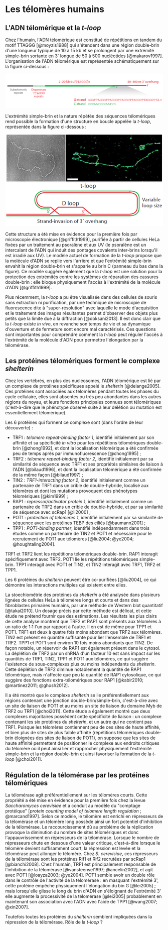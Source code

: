 # Les télomères humains

## L'ADN télomérique et la *t-loop*

Chez l'humain, l'ADN télomérique est constitué de répétitions en tandem du motif
TTAGGG [@moyzis1988] qui s'étendent dans une région double-brin d'une longueur
typique de 10 à 15 kb et se prolongent par une extrémité simple-brin sortante en
3' longue de 50 à 500 nucléotides [@makarov1997]. L'organisation de l'ADN
télomérique est représentée schématiquement sur la figure ci-dessous :

![Figure : L'ADN télomérique des mammifères [@palm2008].](intro/figures/seq-telo-humain.png)

L'extrémité simple-brin et la nature répétée des séquences télomériques rend
possible la formation d'une structure en boucle appelée la *t-loop*, représentée
dans la figure ci-dessous :

![Figure : La *t-loop*. Panneau en haut à gauche de [@griffith1999] ; panneau en haut à droite de [@doksani2013], la barre équivaut à 0,4 μm ;  panneau du bas de [@palm2008].](intro/figures/t-loop.jpg)

Cette structure a été mise en évidence pour la première fois par microscopie
électronique [@griffith1999], purifiée à partir de cellules HeLa fixées par un
traitement au psoralène et aux UV (le psoralène est un intercalant de l'ADN qui
induit des pontages covalents inter-brins lorsqu'il est irradié aux UV).
Le modèle actuel de formation de la *t-loop* propose que la molécule d'ADN se
replie vers l'arrière et que l'extrémité simple-brin envahit la région
double-brin et s'apparie au brin C (panneau du bas dans la figure). Ce modèle
suggère également que la *t-loop* est une solution pour la protection des
extrémités contre les systèmes de réparation des cassures double-brin : elle
bloque physiquement l'accès à l'extrémité de la molécule d'ADN [@griffith1999].

Plus récemment, la *t-loop* a pu être visualisée dans des cellules de souris
sans extraction ni purification, par une technique de microscopie de
fluorescence dite à "super-résolution" avec laquelle le mode d'acquisition et le
traitement des images résultantes permet d'observer des objets plus petits que
la limite due à la diffraction [@doksani2013]. Il est donc clair que la *t-loop*
existe *in vivo*, en revanche son temps de vie et sa dynamique d'ouverture et de
fermeture sont encore mal caractérisés. Ces questions sont importantes pour
comprendre comment la *t-loop* peut réguler l'accès à l'extrémité de la molécule
d'ADN pour permettre l'élongation par la télomérase.


## Les protéines télomériques forment le complexe *shelterin*

Chez les vertébrés, en plus des nucléosomes, l'ADN télomérique est lié par un
complexe de protéines spécifiques appelé le *shelterin* [@delange2005].
Ces protéines sont associées aux télomères pendant toutes les phases du cycle
cellulaire, elles sont absentes ou très peu abondantes dans les autres régions
du noyau, et leurs fonctions principales connues sont télomériques (c'est-à-dire
que le phénotype observé suite à leur délétion ou mutation est essentiellement
télomérique).

Les 6 protéines qui forment ce complexe sont (dans l'ordre de leur découverte) :

- TRF1 : *telomere repeat-binding factor 1*, identifié initialement par son
  affinité et sa spécificité *in vitro* pour les répétitions télomériques
  double-brin [@zhong1992], et dont la localisation télomérique a été confirmée
  peu de temps après par immunofluorescence [@chong1995] ;
- TRF2 : *telomere repeat-binding factor 2*, identifié initialement par sa
  similarité de séquence avec TRF1 et ses propriétés similaires de liaison
  à l'ADN [@bilaud1996], et dont la localisation télomérique a été confirmée de
  la même façon [@bilaud1997] ;
- TIN2 : *TRF1-interacting factor 2*, identifié initialement comme un partenaire
  de TRF1 dans un crible de double-hybride, localisé aux télomères et dont les
  mutations provoquent des phénotypes télomériques [@kim1999] ;
- RAP1 : *repressor/activator protein 1*, identifié initialement comme un
  partenaire de TRF2 dans un crible de double-hybride, et par sa similarité de
  séquence avec scRap1 [@li2000] ;
- POT1 : *protection of telomeres 1*, identifié initialement par sa similarité
  de séquence avec les protéines TEBP des ciliés [@baumann2001] ;
- TPP1 : *POT1-binding partner*, identifié indépendamment dans trois études
  comme un partenaire de TIN2 et POT1 et nécessaire pour le recrutement de POT1
  aux télomères [@liu2004; @ye2004; @houghtaling2004].

TRF1 et TRF2 lient les répétitions télomériques double-brin. RAP1 interagit
spécifiquement avec TRF2. POT1 lie les répétitions télomériques simple-brin.
TPP1 interagit avec POT1 et TIN2, et TIN2 interagit avec TRF1, TRF2 et TPP1.

Les 6 protéines du *shelterin* peuvent être co-purifiées [@liu2004], ce qui
démontre les interactions multiples qui existent entre elles.

La stoechiométrie des protéines du *shelterin* a été analysée dans plusieurs
lignées de cellules HeLa à télomères longs et courts et dans des fibroblastes
primaires humains, par une méthode de Western blot quantitatif [@takai2010].
Un dosage précis par cette méthode est délicat, et cette étude ne prétend
fournir que des estimations. Les résultats les plus clairs de cette analyse
montrent que TRF2 et RAP1 sont présents aux télomères à un ratio de 1:1 l'un par
rapport à l'autre. Il en est de même pour TPP1 et POT1. TRF1 est deux à quatre
fois moins abondant que TRF2 aux télomères. TIN2 est présent en quantité
suffisante pour lier l'ensemble de TRF1 et TRF2. TPP1 et POT1 sont environ 10
fois moins abondants que TIN2. De façon notable, un réservoir de RAP1 est
également présent dans le cytosol. La déplétion de TRF2 par un shRNA d'un
facteur 10 est sans impact sur les quantités de TRF1, TIN2, TPP1 et POT1 aux
télomères, ce qui suggère l'existence de sous-complexes plus ou moins
indépendants du *shelterin*. Cette déplétion de TRF2 diminue notablement la
quantité de RAP1 télomérique, mais n'affecte que peu la quantité de RAP1
cytosolique, ce qui suggère des fonctions extra-télomériques pour RAP1
[@kabir2010; @martinez2011; @ghosh2012].

Il a été montré que le complexe *shelterin* se lie préférentiellement aux
régions contenant une jonction double-brin/simple-brin, c'est-à-dire avec un
site de liaison de POT1 et au moins un site de liaison du domaine Myb de TRF2 ou
TRF1 [@choi2011]. Cette étude a également montré que deux complexes majoritaires
possèdent cette spécificité de liaison : un complexe contenant les six protéines
du *shelterin*, et un autre qui ne contient pas TRF1. Puisque les télomères
contiennent peu de ces sites de haute affinité, et bien plus de sites de plus
faible affinité (répétitions télomériques double-brin éloignées des sites de
liaison de POT1), on suppose que les sites de haute affinité permettent de
positionner le complexe aux endroits critiques du télomère où il peut ainsi lier
et rapprocher physiquement l'extrémité simple-brin et la région double-brin et
ainsi favoriser la formation de la *t-loop* [@choi2011].


## Régulation de la télomérase par les protéines télomériques

La télomérase agit préférentiellement sur les télomères courts. Cette propriété
a été mise en évidence pour la première fois chez la levue *Saccharomyces
cerevisiae* et a conduit au modèle du "comptage protéique" [*protein counting
model of telomere length regulation* ; @marcand1997]. Selon ce modèle, le
télomère est enrichi en répresseurs de la télomérase et un télomère long possède
ainsi un fort potentiel d'inhibition de la télomérase. Le raccourcissement dû au
problème de la réplication provoque la diminution du nombre de sites
télomériques et donc l'appauvrissement en répresseurs de la télomérase.
Lorsque le nombre de répresseurs chute en dessous d'une valeur critique,
c'est-à-dire lorsque le télomère devient suffisamment court, la répression est
levée et la télomérase peut allonger le télomère. Chez *S. cerevisiae*, ces
répresseurs de la télomérase sont les protéines Rif1 et Rif2 recrutées par
scRap1 [@bianchi2008]. Chez l'humain, TRF1 est principalement responsable de
l'inhibition de la télomérase [@vansteensel1997; @ancelin2002], et agit avec
POT1 [@loayza2003; @ye2004]. POT1 semble avoir un double rôle dans le contrôle
de l'activité de la télomérase : en masquant l'extrémité 3', cette protéine
empêche physiquement l'élongation du bin G [@lei2005] ; mais lorsqu'elle glisse
le long du brin d'ADN en s'éloignant de l'extrémité 3' elle augmente la
processivité de la télomérase [@lei2005] probablement en maintenant son
association avec l'ADN avec l'aide de TPP1 [@wang2007; @xin2007].

Toutefois toutes les protéines du *shelterin* semblent impliquées dans la
répression de la télomérase. Rôle de la *t-loop* ?

